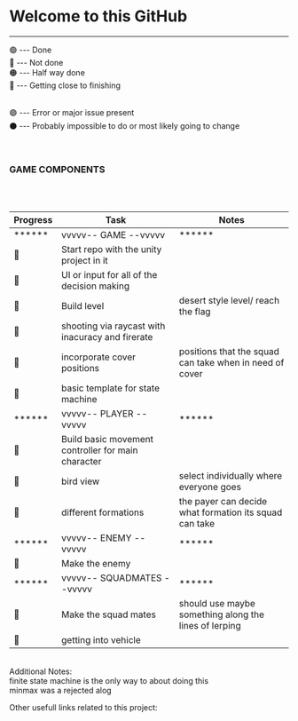 # Welcome to this GitHub # 

- - - -



🟢 --- Done<br/>
🔴 --- Not done<br/>
🟠 --- Half way done<br/>
🔵 --- Getting close to finishing<br/><br/>


🟣 --- Error or major issue present <br/>
⚫ --- Probably impossible to do or most likely going to change <br/>

<br/>

### GAME COMPONENTS
<br/><br/>



| Progress    | Task        | Notes   |     
| ----------- | ----------- | -----------   |
| ****** | vvvvv-- GAME --vvvvv | ******   |
| 🔴 |Start repo with the unity project in it ||
| 🔴 |UI or input for all of the decision making |  |
| 🔴 |Build level | desert style level/ reach the flag |
| 🔴 |shooting via raycast with inacuracy and firerate |  |
| 🔴 |incorporate cover positions | positions that the squad can take when in need of cover |
| 🔴 |basic template for state machine | |
| ****** |  vvvvv-- PLAYER --vvvvv  | ******   |
| 🔴 |Build basic movement controller for main character |  |
| 🔴 |bird view | select individually where everyone goes ||
| 🔴 |different formations | the payer can decide what formation its squad can take |
| ****** |  vvvvv-- ENEMY --vvvvv  | ******   |
| 🔴 |Make the enemy |  |
| ****** |  vvvvv-- SQUADMATES --vvvvv  | ******   |
| 🔴 |Make the squad mates | should use maybe something along the lines of lerping |
| 🔴 |getting into vehicle |  |


<br/>
Additional Notes:<br/>
finite state machine is the only way to about doing this  <br/>
minmax was a rejected alog  


Other usefull links related to this project:<br/>




